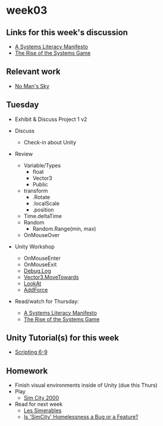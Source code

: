# week03

## Links for this week's discussion

+ [A Systems Literacy Manifesto](http://presentations.dubberly.com/system_literacy.pdf)
+ [The Rise of the Systems Game](https://www.youtube.com/watch?time_continue=344&v=SnpAAX9CkIc)

## Relevant work

+ [No Man's Sky](https://www.nomanssky.com/)

## Tuesday

+ Exhibit & Discuss Project 1 v2

+ Discuss
	+ Check-in about Unity

+ Review
	+ Variable/Types
		+ float
		+ Vector3
		+ Public
	+ transform
		+ .Rotate
		+ .localScale
		+ .position
	+ Time.deltaTime
	+ Random
		+ Random.Range(min, max)
	+ OnMouseOver

+ Unity Workshop
	+ OnMouseEnter
	+ OnMouseExit
	+ [Debug.Log](https://docs.unity3d.com/ScriptReference/Debug.Log.html)
	+ [Vector3.MoveTowards](https://docs.unity3d.com/ScriptReference/Vector3.MoveTowards.html)
	+ [LookAt](https://docs.unity3d.com/ScriptReference/Transform.LookAt.html)
	+ [AddForce](https://docs.unity3d.com/ScriptReference/Rigidbody.AddForce.html)

+ Read/watch for Thursday:
	+ [A Systems Literacy Manifesto](http://presentations.dubberly.com/system_literacy.pdf)
	+ [The Rise of the Systems Game](https://www.youtube.com/watch?time_continue=344&v=SnpAAX9CkIc)

## Unity Tutorial(s) for this week
+ [Scripting 6-9](https://unity3d.com/learn/tutorials/s/scripting)

## Homework
+ Finish visual environments inside of Unity (due this Thurs)
+ Play
	+ [Sim City 2000](https://www.myabandonware.com/game/simcity-2000-1nf/play-1nf)
+ Read for next week
	+ [Les Simerables](https://www.jacobinmag.com/2014/10/les-simerables/)
	+ [Is 'SimCity' Homelessness a Bug or a Feature?](https://motherboard.vice.com/en_us/article/qkvnvm/is-simcity-homelessness-a-bug-or-a-feature)
